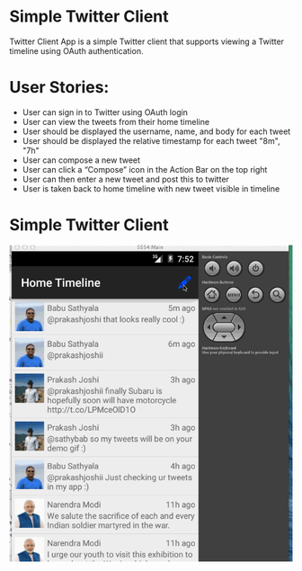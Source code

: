 
# Simple Twitter Client
Twitter Client App is a simple Twitter client that supports viewing a Twitter timeline using OAuth authentication.

# User Stories:
* User can sign in to Twitter using OAuth login
* User can view the tweets from their home timeline
*  User should be displayed the username, name, and body for each tweet
*  User should be displayed the relative timestamp for each tweet "8m", "7h"
* User can compose a new tweet
*  User can click a “Compose” icon in the Action Bar on the top right
*  User can then enter a new tweet and post this to twitter
*  User is taken back to home timeline with new tweet visible in timeline

# Simple Twitter Client
![Simple Twitter Client](TwitterClient.gif)
